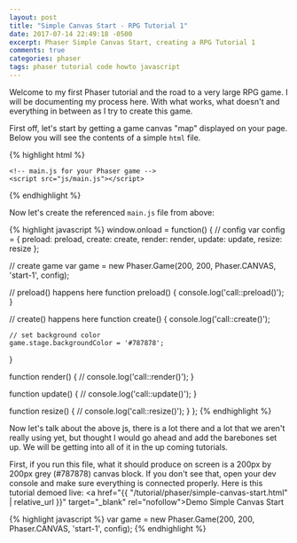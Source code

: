 ```yaml
---
layout: post
title: "Simple Canvas Start - RPG Tutorial 1"
date: 2017-07-14 22:49:18 -0500
excerpt: Phaser Simple Canvas Start, creating a RPG Tutorial 1
comments: true
categories: phaser
tags: phaser tutorial code howto javascript
---
```


Welcome to my first Phaser tutorial and the road to a very large RPG game. I will be documenting my process here. With what works, what doesn't and everything in between as I try to create this game.  

First off, let's start by getting a game canvas "map" displayed on your page. Below you will see the contents of a simple `html` file.

{% highlight html %}
<!doctype html>
<html>
  <head>
    <meta charset="UTF-8" />
    <meta http-equiv="X-UA-Compatible" content="IE=edge,chrome=1">
    <meta name="viewport" content="width=device-width, initial-scale=1">
    <title>Phaser Simple Canvas Start | RPG Tutorial 1</title>
    <script src="https://cdnjs.cloudflare.com/ajax/libs/phaser/2.6.2/phaser.min.js"></script>
  </head>
  <body>
    <!-- Canvas Map Container -->
    <div id="start-1"></div>

    <!-- main.js for your Phaser game -->
    <script src="js/main.js"></script>
  </body>
</html>
{% endhighlight %}

Now let's create the referenced `main.js` file from above:  

{% highlight javascript %}
window.onload = function() {
  // config
  var config = {
    preload: preload,
    create: create,
    render: render,
    update: update,
    resize: resize
  };

  // create game
  var game = new Phaser.Game(200, 200, Phaser.CANVAS, 'start-1', config);

  // preload() happens here
  function preload() {
    console.log('call::preload()');
  }

  // create() happens here
  function create() {
    console.log('call::create()');

    // set background color
    game.stage.backgroundColor = '#787878';
  }

  function render() {
    // console.log('call::render()');
  }

  function update() {
    // console.log('call::update()');
  }

  function resize() {
    // console.log('call::resize()');
  }
};
{% endhighlight %}

Now let's talk about the above js, there is a lot there and a lot that we aren't really using yet, but thought I would go ahead and add the barebones set up. We will be getting into all of it in the up coming tutorials.

First, if you run this file, what it should produce on screen is a 200px by 200px grey (#787878) canvas block. If you don't see that, open your dev console and make sure everything is connected properly. Here is this tutorial demoed live: <a href="{{ "/tutorial/phaser/simple-canvas-start.html" | relative_url }}" target="_blank" rel="nofollow">Demo Simple Canvas Start</a>

{% highlight javascript %}
var game = new Phaser.Game(200, 200, Phaser.CANVAS, 'start-1', config);
{% endhighlight %}
